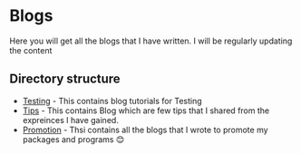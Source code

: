# Blogs
Here you will get all the blogs that I have written. I will be regularly updating the content 

## Directory structure
- [Testing](testing/README.md) - This contains blog tutorials for Testing
- [Tips](tips/README.md) - This contains Blog which are few tips that I shared from the expreinces I have gained.
- [Promotion](promtion/README.md) - Thsi contains all the blogs that I wrote to promote my packages and programs 😊
